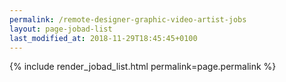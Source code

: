 ```yaml
---
permalink: /remote-designer-graphic-video-artist-jobs
layout: page-jobad-list
last_modified_at: 2018-11-29T18:45:45+0100
---
```

{% include render_jobad_list.html permalink=page.permalink %}
